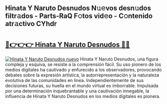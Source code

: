 ## Hinata Y Naruto Desnudos N𝚞𝚎vos desn𝚞dos filtr𝚊dos - Parts-RaQ F𝚘tos vid𝚎o - C𝚘ntenido atr𝚊ctivo CYhdr

# <h2><a href="http://mb9stk.tromn.icu/?c=Hinata+Y+Naruto+Desnudos">🔗👉👉👉 Hinata Y Naruto Desnudos 🔗🔗</a></h2>

[![Hinata Y Naruto Desnudos nuevo](https://i.imgur.com/pEAQMta.gif)](http://mb9stk.tromn.icu/?c=Hinata+Y+Naruto+Desnudos)
Hinata Y Naruto Desnudos, una figura compleja y esquiva, se resiste a la comprensión fácil. Su uso pionero de los medios digitales ha cautivado y enfurecido a los observadores, provocando debates sobre la expresión artística, la autorrepresentación y la naturaleza evolutiva de las comunidades en línea. Independientemente de sus decisiones futuras, su huella en el mundo virtual es imborrable. Impulsada por una determinación inquebrantable y una cautivación innegable, la influencia de Hinata Y Naruto Desnudos en los medios digitales es pionera.
